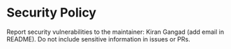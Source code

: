 # Security Policy

Report security vulnerabilities to the maintainer: Kiran Gangad (add email in README).
Do not include sensitive information in issues or PRs.
